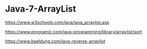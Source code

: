 # Java-7-ArrayList

https://www.w3schools.com/java/java_arraylist.asp

https://www.programiz.com/java-programming/library/arraylist/sort

https://www.baeldung.com/java-reverse-arraylist



